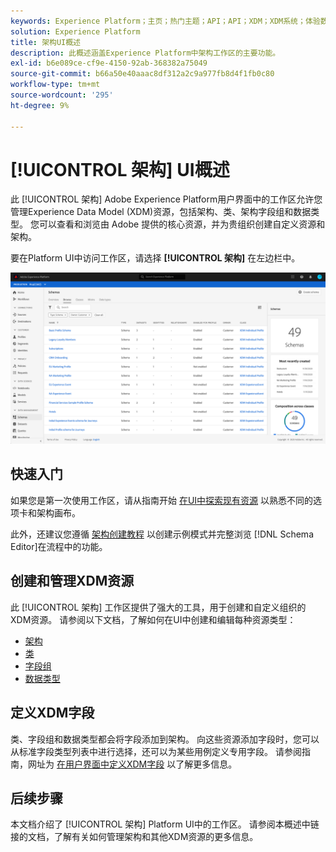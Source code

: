 ```yaml
---
keywords: Experience Platform；主页；热门主题；API；API；XDM；XDM系统；体验数据模型；数据模型；ui；工作区；
solution: Experience Platform
title: 架构UI概述
description: 此概述涵盖Experience Platform中架构工作区的主要功能。
exl-id: b6e089ce-cf9e-4150-92ab-368382a75049
source-git-commit: b66a50e40aaac8df312a2c9a977fb8d4f1fb0c80
workflow-type: tm+mt
source-wordcount: '295'
ht-degree: 9%

---
```


# [!UICONTROL 架构] UI概述

此 [!UICONTROL 架构] Adobe Experience Platform用户界面中的工作区允许您管理Experience Data Model (XDM)资源，包括架构、类、架构字段组和数据类型。 您可以查看和浏览由 Adobe 提供的核心资源，并为贵组织创建自定义资源和架构。

要在Platform UI中访问工作区，请选择 **[!UICONTROL 架构]** 在左边栏中。

![](../images/ui/overview/schemas-tab.png)

## 快速入门

如果您是第一次使用工作区，请从指南开始 [在UI中探索现有资源](./explore.md) 以熟悉不同的选项卡和架构画布。

此外，还建议您遵循 [架构创建教程](../tutorials/create-schema-ui.md) 以创建示例模式并完整浏览 [!DNL Schema Editor]在流程中的功能。

## 创建和管理XDM资源

此 [!UICONTROL 架构] 工作区提供了强大的工具，用于创建和自定义组织的XDM资源。 请参阅以下文档，了解如何在UI中创建和编辑每种资源类型：

* [架构](./resources/schemas.md)
* [类](./resources/classes.md)
* [字段组](./resources/field-groups.md)
* [数据类型](./resources/data-types.md)

## 定义XDM字段

类、字段组和数据类型都会将字段添加到架构。 向这些资源添加字段时，您可以从标准字段类型列表中进行选择，还可以为某些用例定义专用字段。 请参阅指南，网址为 [在用户界面中定义XDM字段](./fields/overview.md) 以了解更多信息。

## 后续步骤

本文档介绍了 [!UICONTROL 架构] Platform UI中的工作区。 请参阅本概述中链接的文档，了解有关如何管理架构和其他XDM资源的更多信息。

